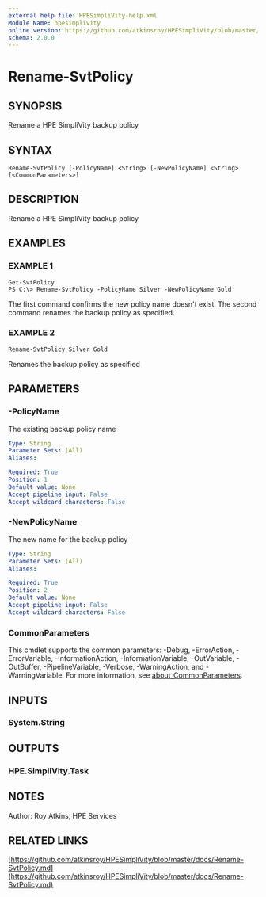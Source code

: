 ```yaml
---
external help file: HPESimpliVity-help.xml
Module Name: hpesimplivity
online version: https://github.com/atkinsroy/HPESimpliVity/blob/master/docs/Rename-SvtPolicy.md
schema: 2.0.0
---
```


# Rename-SvtPolicy

## SYNOPSIS
Rename a HPE SimpliVity backup policy

## SYNTAX

```
Rename-SvtPolicy [-PolicyName] <String> [-NewPolicyName] <String> [<CommonParameters>]
```

## DESCRIPTION
Rename a HPE SimpliVity backup policy

## EXAMPLES

### EXAMPLE 1
```
Get-SvtPolicy
PS C:\> Rename-SvtPolicy -PolicyName Silver -NewPolicyName Gold
```

The first command confirms the new policy name doesn't exist.
The second command renames the backup policy as specified.

### EXAMPLE 2
```
Rename-SvtPolicy Silver Gold
```

Renames the backup policy as specified

## PARAMETERS

### -PolicyName
The existing backup policy name

```yaml
Type: String
Parameter Sets: (All)
Aliases:

Required: True
Position: 1
Default value: None
Accept pipeline input: False
Accept wildcard characters: False
```

### -NewPolicyName
The new name for the backup policy

```yaml
Type: String
Parameter Sets: (All)
Aliases:

Required: True
Position: 2
Default value: None
Accept pipeline input: False
Accept wildcard characters: False
```

### CommonParameters
This cmdlet supports the common parameters: -Debug, -ErrorAction, -ErrorVariable, -InformationAction, -InformationVariable, -OutVariable, -OutBuffer, -PipelineVariable, -Verbose, -WarningAction, and -WarningVariable. For more information, see [about_CommonParameters](http://go.microsoft.com/fwlink/?LinkID=113216).

## INPUTS

### System.String
## OUTPUTS

### HPE.SimpliVity.Task
## NOTES
Author: Roy Atkins, HPE Services

## RELATED LINKS

[https://github.com/atkinsroy/HPESimpliVity/blob/master/docs/Rename-SvtPolicy.md](https://github.com/atkinsroy/HPESimpliVity/blob/master/docs/Rename-SvtPolicy.md)

